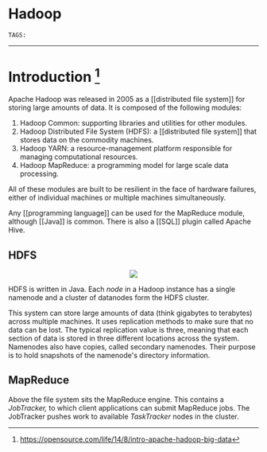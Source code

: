 # Hadoop
`TAGS:`

---
# Introduction [^1]
Apache Hadoop was released in 2005 as a [[distributed file system]] for storing large amounts of data. It is composed of the following modules:

1. Hadoop Common: supporting libraries and utilities for other modules.
2. Hadoop Distributed File System (HDFS): a [[distributed file system]] that stores data on the commodity machines. 
3. Hadoop YARN: a resource-management platform responsible for managing computational resources.
4. Hadoop MapReduce: a programming model for large scale data processing.

All of these modules are built to be resilient in the face of hardware failures, either of individual machines or multiple machines simultaneously. 

Any [[programming language]] can be used for the MapReduce module, although [[Java]] is common. There is also a [[SQL]] plugin called Apache Hive.

## HDFS
<center>
	<img src='https://opensource.com/sites/default/files/resize/images/life-uploads/hadoop-HighLevel_hadoop_architecture-640x460.png'>
</center>

HDFS is written in Java. Each *node* in a Hadoop instance has a single namenode and a cluster of datanodes form the HDFS cluster. 

This system can store large amounts of data (think gigabytes to terabytes) across multiple machines. It uses replication methods to make sure that no data can be lost. The typical replication value is three, meaning that each section of data is stored in three different locations across the system. Namenodes also have copies, called secondary namenodes. Their purpose is to hold snapshots of the namenode's directory information. 

## MapReduce
Above the file system sits the MapReduce engine. This contains a *JobTracker,* to which client applications can submit MapReduce jobs. The JobTracker pushes work to available *TaskTracker* nodes in the cluster. 

[^1]: https://opensource.com/life/14/8/intro-apache-hadoop-big-data